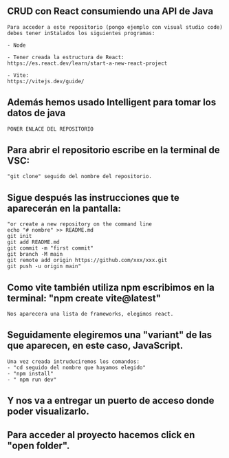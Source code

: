 ## CRUD con React consumiendo una API de Java
```
Para acceder a este repositorio (pongo ejemplo con visual studio code) debes tener inStalados los siguientes programas: 

- Node

- Tener creada la estructura de React:
https://es.react.dev/learn/start-a-new-react-project

- Vite:
https://vitejs.dev/guide/
```
## Además hemos usado Intelligent para tomar los datos de java
```
PONER ENLACE DEL REPOSITORIO
```


## Para abrir el repositorio escribe en la terminal de VSC:
```
"git clone" seguido del nombre del repositorio.
```

## Sigue después las instrucciones que te aparecerán en la pantalla:
```
"or create a new repository on the command line
echo "# nombre" >> README.md
git init
git add README.md
git commit -m "first commit"
git branch -M main
git remote add origin https://github.com/xxx/xxx.git
git push -u origin main"
```

## Como vite también utiliza npm escribimos en la terminal: "npm create vite@latest"

```
Nos aparecera una lista de frameworks, elegimos react.
```

## Seguidamente elegiremos una "variant" de las que aparecen, en este caso, JavaScript.

```
Una vez creada intruduciremos los comandos:
- "cd seguido del nombre que hayamos elegido"
- "npm install"
- " npm run dev"
```

## Y nos va a entregar un puerto de acceso donde poder visualizarlo.

## Para acceder al proyecto hacemos click en "open folder".



